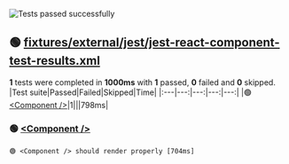 ![Tests passed successfully](https://img.shields.io/badge/tests-1%20passed-success)
## 🟢 <a id="user-content-r0" href="#user-content-r0">fixtures/external/jest/jest-react-component-test-results.xml</a>
**1** tests were completed in **1000ms** with **1** passed, **0** failed and **0** skipped.
|Test suite|Passed|Failed|Skipped|Time|
|:---|---:|---:|---:|---:|
|🟢 [\<Component /\>](#user-content-r0s0)|1|||798ms|
### 🟢 <a id="user-content-r0s0" href="#user-content-r0s0">\<Component /\></a>
```
🟢 <Component /> should render properly [704ms]
```